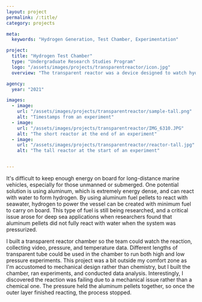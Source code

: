 ```yaml
---
layout: project
permalink: /:title/
category: projects

meta:
  keywords: "Hydrogen Generation, Test Chamber, Experimentation"

project:
  title: "Hydrogen Test Chamber"
  type: "Undergraduate Research Studies Program"
  logo: "/assets/images/projects/transparentreactor/icon.jpg"
  overview: "The transparent reactor was a device designed to watch hydrogen generating aluminum-water reactions to better understand the reaction when pressurized."

agency:
  year: "2021"

images:
  - image:
    url: "/assets/images/projects/transparentreactor/sample-tall.png"
    alt: "Timestamps from an experiment"
  - image:
    url: "/assets/images/projects/transparentreactor/IMG_6310.JPG"
    alt: "The short reactor at the end of an experiment"
  - image:
    url: "/assets/images/projects/transparentreactor/reactor-tall.jpg"
    alt: "The tall reactor at the start of an experiment"


---
```

<p> It's difficult to keep enough energy on board for long-distance marine vehicles, especially for those unmanned or submerged. One potential solution is using aluminum, which is extremely energy dense, and can react with water to form hydrogen. By using aluminum fuel pellets to react with seawater, hydrogen to power the vessel can be created with minimum fuel to carry on board. This type of fuel is still being researched, and a critical issue arose for deep sea applications when researchers found that aluminum pellets did not fully react with water when the system was pressurized. </p>

<p> I built a transparent reactor chamber so the team could watch the reaction, collecting video, pressure, and temperature data. Different lengths of transparent tube could be used in the chamber to run both high and low pressure experiments. This project was a bit outside my comfort zone as I'm accustomed to mechanical design rather than chemistry, but I built the chamber, ran experiments, and conducted data analysis. Interestingly, I discovered the reaction was failing due to a mechanical issue rather than a chemical one. The pressure held the aluminum pellets together, so once the outer layer finished reacting, the process stopped. </p>
